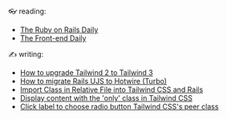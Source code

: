 👓 reading:
- <a href="https://app.mailbrew.com/TheVanHolder/daily-ruby-on-rails-feed-jJhaGADqdv1r">The Ruby on Rails Daily</a> 
- <a href="https://app.mailbrew.com/TheVanHolder/the-frontend-daily-feWJESTRhD00">The Front-end Daily</a> 

✍️ writing:
- [How to upgrade Tailwind 2 to Tailwind 3 ](https://dev.to/thomasvanholder/how-to-upgrade-tailwind-2-to-tailwind-3-2a3c) 
- [How to migrate Rails UJS to Hotwire (Turbo) ](https://dev.to/thomasvanholder/how-to-migrate-rails-ujs-to-hotwire-turbo-hdh)
- [Import Class in Relative File into Tailwind CSS and Rails](https://dev.to/thomasvanholder/extract-class-in-relative-file-with-rails-and-tailwind-css-50ii)
- [Display content with the 'only' class in Tailwind CSS ](https://dev.to/thomasvanholder/display-content-with-the-only-class-in-tailwindcss-4glh)
- [Click label to choose radio button Tailwind CSS's peer class ](https://dev.to/thomasvanholder/click-label-to-choose-radio-button-tailwindcsss-peer-class-39nb)

